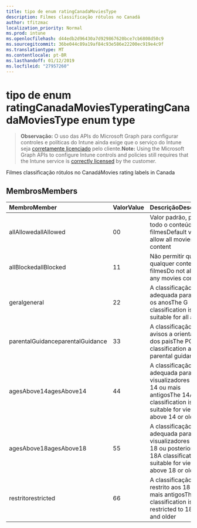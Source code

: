 ```yaml
---
title: tipo de enum ratingCanadaMoviesType
description: Filmes classificação rótulos no Canadá
author: tfitzmac
localization_priority: Normal
ms.prod: intune
ms.openlocfilehash: d44edb2d96430a7d929867620bce7cb6808d50c9
ms.sourcegitcommit: 36be044c89a19af84c93e586e22200ec919e4c9f
ms.translationtype: MT
ms.contentlocale: pt-BR
ms.lasthandoff: 01/12/2019
ms.locfileid: "27957260"
---
```

# <a name="ratingcanadamoviestype-enum-type"></a><span data-ttu-id="7365f-103">tipo de enum ratingCanadaMoviesType</span><span class="sxs-lookup"><span data-stu-id="7365f-103">ratingCanadaMoviesType enum type</span></span>

> <span data-ttu-id="7365f-104">**Observação:** O uso das APIs do Microsoft Graph para configurar controles e políticas do Intune ainda exige que o serviço do Intune seja [corretamente licenciado](https://go.microsoft.com/fwlink/?linkid=839381) pelo cliente.</span><span class="sxs-lookup"><span data-stu-id="7365f-104">**Note:** Using the Microsoft Graph APIs to configure Intune controls and policies still requires that the Intune service is [correctly licensed](https://go.microsoft.com/fwlink/?linkid=839381) by the customer.</span></span>

<span data-ttu-id="7365f-105">Filmes classificação rótulos no Canadá</span><span class="sxs-lookup"><span data-stu-id="7365f-105">Movies rating labels in Canada</span></span>
## <a name="members"></a><span data-ttu-id="7365f-106">Membros</span><span class="sxs-lookup"><span data-stu-id="7365f-106">Members</span></span>
|<span data-ttu-id="7365f-107">Membro</span><span class="sxs-lookup"><span data-stu-id="7365f-107">Member</span></span>|<span data-ttu-id="7365f-108">Valor</span><span class="sxs-lookup"><span data-stu-id="7365f-108">Value</span></span>|<span data-ttu-id="7365f-109">Descrição</span><span class="sxs-lookup"><span data-stu-id="7365f-109">Description</span></span>|
|:---|:---|:---|
|<span data-ttu-id="7365f-110">allAllowed</span><span class="sxs-lookup"><span data-stu-id="7365f-110">allAllowed</span></span>|<span data-ttu-id="7365f-111">0</span><span class="sxs-lookup"><span data-stu-id="7365f-111">0</span></span>|<span data-ttu-id="7365f-112">Valor padrão, permitir todo o conteúdo de filmes</span><span class="sxs-lookup"><span data-stu-id="7365f-112">Default value, allow all movies content</span></span>|
|<span data-ttu-id="7365f-113">allBlocked</span><span class="sxs-lookup"><span data-stu-id="7365f-113">allBlocked</span></span>|<span data-ttu-id="7365f-114">1</span><span class="sxs-lookup"><span data-stu-id="7365f-114">1</span></span>|<span data-ttu-id="7365f-115">Não permitir que qualquer conteúdo filmes</span><span class="sxs-lookup"><span data-stu-id="7365f-115">Do not allow any movies content</span></span>|
|<span data-ttu-id="7365f-116">geral</span><span class="sxs-lookup"><span data-stu-id="7365f-116">general</span></span>|<span data-ttu-id="7365f-117">2</span><span class="sxs-lookup"><span data-stu-id="7365f-117">2</span></span>|<span data-ttu-id="7365f-118">A classificação G é adequada para todos os anos</span><span class="sxs-lookup"><span data-stu-id="7365f-118">The G classification is suitable for all ages</span></span>|
|<span data-ttu-id="7365f-119">parentalGuidance</span><span class="sxs-lookup"><span data-stu-id="7365f-119">parentalGuidance</span></span>|<span data-ttu-id="7365f-120">3</span><span class="sxs-lookup"><span data-stu-id="7365f-120">3</span></span>|<span data-ttu-id="7365f-121">A classificação PG avisos a orientação dos pais</span><span class="sxs-lookup"><span data-stu-id="7365f-121">The PG classification advises parental guidance</span></span>|
|<span data-ttu-id="7365f-122">agesAbove14</span><span class="sxs-lookup"><span data-stu-id="7365f-122">agesAbove14</span></span>|<span data-ttu-id="7365f-123">4</span><span class="sxs-lookup"><span data-stu-id="7365f-123">4</span></span>|<span data-ttu-id="7365f-124">A classificação 14A é adequada para os visualizadores acima 14 ou mais antigos</span><span class="sxs-lookup"><span data-stu-id="7365f-124">The 14A classification is suitable for viewers above 14 or older</span></span>|
|<span data-ttu-id="7365f-125">agesAbove18</span><span class="sxs-lookup"><span data-stu-id="7365f-125">agesAbove18</span></span>|<span data-ttu-id="7365f-126">5</span><span class="sxs-lookup"><span data-stu-id="7365f-126">5</span></span>|<span data-ttu-id="7365f-127">A classificação 18A é adequada para os visualizadores acima 18 ou posterior</span><span class="sxs-lookup"><span data-stu-id="7365f-127">The 18A classification is suitable for viewers above 18 or older</span></span>|
|<span data-ttu-id="7365f-128">restrito</span><span class="sxs-lookup"><span data-stu-id="7365f-128">restricted</span></span>|<span data-ttu-id="7365f-129">6</span><span class="sxs-lookup"><span data-stu-id="7365f-129">6</span></span>|<span data-ttu-id="7365f-130">A classificação R é restrito aos 18 anos e mais antigos</span><span class="sxs-lookup"><span data-stu-id="7365f-130">The R classification is restricted to 18 years and older</span></span>|




